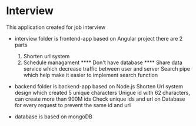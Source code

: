 # Interview
This application created for job interview 
- interview folder is frontend-app based on Angular project
  there are 2 parts
  1. Shorten url system
  2. Schedule managament 
    **** Don't have database ****
     Share data service which decrease traffic between user and server
     Search pipe which help make it easier to implement search function
     
- backend folder is backend-app based on Node.js
  Shorten Url system design which created 5 unique characters
    Unigue id with 62 characters, can create more than 900M ids 
    Check unique ids and url on Database for every request to prevent the same id and url
  
- database is based on mongoDB
